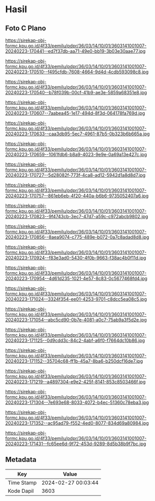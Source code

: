 # Hasil

## Foto C Plano

https://sirekap-obj-formc.kpu.go.id/4f33/pemilu/pdpr/36/03/14/10/01/3603141001007-20240223-170441--ed7f37db-aa71-49e0-bb19-3b03e30aae77.jpg

https://sirekap-obj-formc.kpu.go.id/4f33/pemilu/pdpr/36/03/14/10/01/3603141001007-20240223-170510--f495cfdb-7608-4664-9d4d-4cdb593098c8.jpg

https://sirekap-obj-formc.kpu.go.id/4f33/pemilu/pdpr/36/03/14/10/01/3603141001007-20240223-170540--b78f039b-00cf-41b9-ae3e-5859a68351e8.jpg

https://sirekap-obj-formc.kpu.go.id/4f33/pemilu/pdpr/36/03/14/10/01/3603141001007-20240223-170607--7aabea45-1e17-494d-8f3d-064178fa769d.jpg

https://sirekap-obj-formc.kpu.go.id/4f33/pemilu/pdpr/36/03/14/10/01/3603141001007-20240223-170633--caa3db95-5ec7-4961-87b5-0b323b6b665a.jpg

https://sirekap-obj-formc.kpu.go.id/4f33/pemilu/pdpr/36/03/14/10/01/3603141001007-20240223-170659--1061fdb6-b8a9-4023-9e9e-0a69a13e427c.jpg

https://sirekap-obj-formc.kpu.go.id/4f33/pemilu/pdpr/36/03/14/10/01/3603141001007-20240223-170727--5d28082f-773f-4ca8-ad12-5942d1a8d8d7.jpg

https://sirekap-obj-formc.kpu.go.id/4f33/pemilu/pdpr/36/03/14/10/01/3603141001007-20240223-170757--861eb6eb-4f20-440a-b6b6-9735052407a6.jpg

https://sirekap-obj-formc.kpu.go.id/4f33/pemilu/pdpr/36/03/14/10/01/3603141001007-20240223-170823--9f4743cb-3ec7-47d7-a59c-c972abcb9802.jpg

https://sirekap-obj-formc.kpu.go.id/4f33/pemilu/pdpr/36/03/14/10/01/3603141001007-20240223-170856--8aea9074-c775-489e-b072-0a7c8adad8d8.jpg

https://sirekap-obj-formc.kpu.go.id/4f33/pemilu/pdpr/36/03/14/10/01/3603141001007-20240223-170924--f83e3ad0-5430-4f0b-9663-f38ac4b0f11d.jpg

https://sirekap-obj-formc.kpu.go.id/4f33/pemilu/pdpr/36/03/14/10/01/3603141001007-20240223-170954--4d61d235-1021-4e57-8c83-0c5677468fd4.jpg

https://sirekap-obj-formc.kpu.go.id/4f33/pemilu/pdpr/36/03/14/10/01/3603141001007-20240223-171024--3324f354-ee01-4253-9701-c8dcc5ea08c5.jpg

https://sirekap-obj-formc.kpu.go.id/4f33/pemilu/pdpr/36/03/14/10/01/3603141001007-20240223-171054--abc5cd90-0b7e-4081-a0c7-75ab9a3f5d2e.jpg

https://sirekap-obj-formc.kpu.go.id/4f33/pemilu/pdpr/36/03/14/10/01/3603141001007-20240223-171125--0d9cdd3c-84c2-4abf-a6f0-f7664dc10b86.jpg

https://sirekap-obj-formc.kpu.go.id/4f33/pemilu/pdpr/36/03/14/10/01/3603141001007-20240223-171152--35704c68-ff1b-45a7-8ba6-b250dcf16de7.jpg

https://sirekap-obj-formc.kpu.go.id/4f33/pemilu/pdpr/36/03/14/10/01/3603141001007-20240223-171219--a4897304-e9e2-425f-8141-853c8503466f.jpg

https://sirekap-obj-formc.kpu.go.id/4f33/pemilu/pdpr/36/03/14/10/01/3603141001007-20240223-171304--7e693e68-8033-4072-b4ec-51360c78eba3.jpg

https://sirekap-obj-formc.kpu.go.id/4f33/pemilu/pdpr/36/03/14/10/01/3603141001007-20240223-171352--ac95ad79-f552-4ed0-8077-834d69a80984.jpg

https://sirekap-obj-formc.kpu.go.id/4f33/pemilu/pdpr/36/03/14/10/01/3603141001007-20240223-171431--fc65ee6d-9f72-453d-9289-8d5b38b9f7bc.jpg


## Metadata

| Key        | Value               |
| ---------- | ------------------- |
| Time Stamp | 2024-02-27 00:03:44 |
| Kode Dapil | 3603                |



